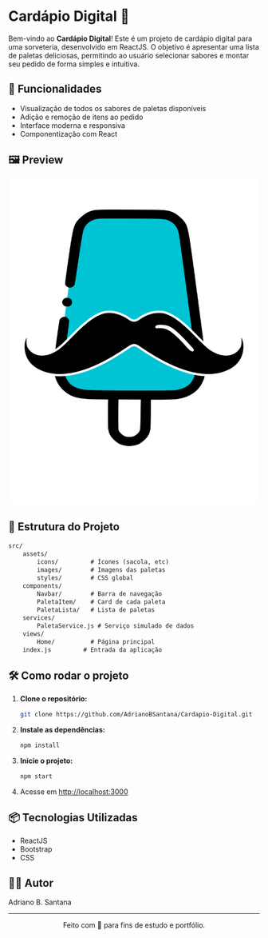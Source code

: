 # Cardápio Digital 🍦

Bem-vindo ao **Cardápio Digital**! Este é um projeto de cardápio digital para uma sorveteria, desenvolvido em ReactJS. O objetivo é apresentar uma lista de paletas deliciosas, permitindo ao usuário selecionar sabores e montar seu pedido de forma simples e intuitiva.

## 🚀 Funcionalidades

- Visualização de todos os sabores de paletas disponíveis
- Adição e remoção de itens ao pedido
- Interface moderna e responsiva
- Componentização com React

## 🖼️ Preview

![Logo El Geladon](src/assets/logo.svg)

## 📂 Estrutura do Projeto

```
src/
	assets/
		icons/         # Ícones (sacola, etc)
		images/        # Imagens das paletas
		styles/        # CSS global
	components/
		Navbar/        # Barra de navegação
		PaletaItem/    # Card de cada paleta
		PaletaLista/   # Lista de paletas
	services/
		PaletaService.js # Serviço simulado de dados
	views/
		Home/          # Página principal
	index.js         # Entrada da aplicação
```

## 🛠️ Como rodar o projeto

1. **Clone o repositório:**
	```bash
	git clone https://github.com/AdrianoBSantana/Cardapio-Digital.git
	```
2. **Instale as dependências:**
	 ```bash
	 npm install
	 ```
3. **Inicie o projeto:**
	 ```bash
	 npm start
	 ```
4. Acesse em [http://localhost:3000](http://localhost:3000)

## 📦 Tecnologias Utilizadas

- ReactJS
- Bootstrap
- CSS

## 👨‍💻 Autor

Adriano B. Santana

---

<p align="center">
	Feito com 💙 para fins de estudo e portfólio.
</p>
